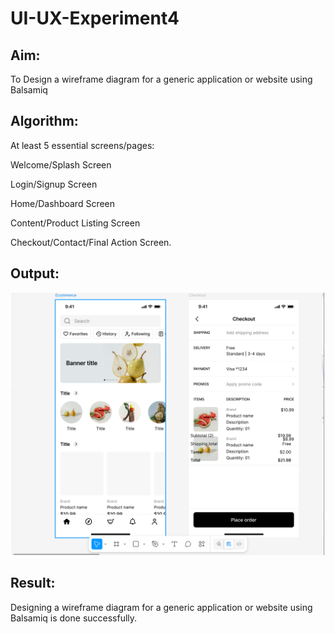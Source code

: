 # UI-UX-Experiment4

## Aim:
To Design a wireframe diagram for a generic application or website using Balsamiq

## Algorithm:
At least 5 essential screens/pages:

Welcome/Splash Screen

Login/Signup Screen

Home/Dashboard Screen

Content/Product Listing Screen

Checkout/Contact/Final Action Screen.

## Output:
![output](<Screenshot 2025-05-26 181149.png>)

## Result:
Designing a wireframe diagram for a generic application or website using Balsamiq is done successfully.